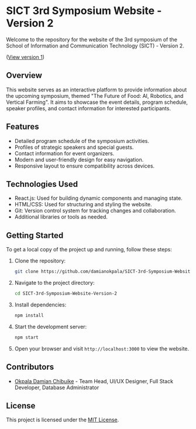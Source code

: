 # SICT 3rd Symposium Website - Version 2

Welcome to the repository for the website of the 3rd symposium of the School of Information and Communication Technology (SICT) - Version 2.

([View version 1](https://github.com/damianokpala/SICT-3rd-Symposium-Website))

## Overview

This website serves as an interactive platform to provide information about the upcoming symposium, themed "The Future of Food: AI, Robotics, and Vertical Farming". It aims to showcase the event details, program schedule, speaker profiles, and contact information for interested participants.

## Features

- Detailed program schedule of the symposium activities.
- Profiles of strategic speakers and special guests.
- Contact information for event organizers.
- Modern and user-friendly design for easy navigation.
- Responsive layout to ensure compatibility across devices.

## Technologies Used

- React.js: Used for building dynamic components and managing state.
- HTML/CSS: Used for structuring and styling the website.
- Git: Version control system for tracking changes and collaboration.
- Additional libraries or tools as needed.

## Getting Started

To get a local copy of the project up and running, follow these steps:

1. Clone the repository:

   ```bash
   git clone https://github.com/damianokpala/SICT-3rd-Symposium-WebsiteSICT-3rd-Symposium-Website-Version-2.git
   ```

2. Navigate to the project directory:

   ```bash
   cd SICT-3rd-Symposium-Website-Version-2
   ```

3. Install dependencies:

   ```bash
   npm install
   ```

4. Start the development server:

   ```bash
   npm start
   ```

5. Open your browser and visit `http://localhost:3000` to view the website.

## Contributors

- [Okpala Damian Chibuike](https://github.com/damianokpala) - Team Head, UI/UX Designer, Full Stack Developer, Database Administrator

## License

This project is licensed under the [MIT License](LICENSE).
